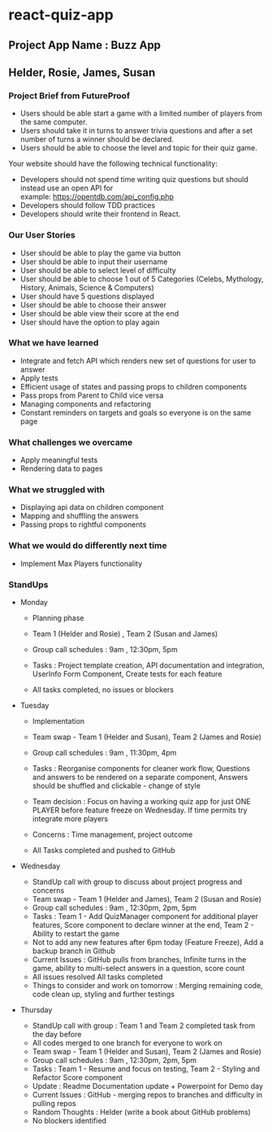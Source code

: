 # react-quiz-app
## Project App Name : Buzz App
## Helder, Rosie, James, Susan


### Project Brief from FutureProof
* Users should be able start a game with a limited number of players from the same computer.
* Users should take it in turns to answer trivia questions and after a set number of turns a winner should be declared.
* Users should be able to choose the level and topic for their quiz game.

Your website should have the following technical functionality:
* Developers should not spend time writing quiz questions but should instead use an open API for example: https://opentdb.com/api_config.php
* Developers should follow TDD practices
* Developers should write their frontend in React.


### Our User Stories
* User should be able to play the game via button
* User should be able to input their username
* User should be able to select level of difficulty
* User should be able to choose 1 out of 5 Categories (Celebs, Mythology, History, Animals, Science & Computers)
* User should have 5 questions displayed 
* User should be able to choose their answer 
* User should be able view their score at the end
* User should have the option to play again


### What we have learned
* Integrate and fetch API which renders new set of questions for user to answer
* Apply tests 
* Efficient usage of states and passing props to children components
* Pass props from Parent to Child vice versa
* Managing components and refactoring
* Constant reminders on targets and goals so everyone is on the same page


### What challenges we overcame
* Apply meaningful tests
* Rendering data to pages

### What we struggled with
* Displaying api data on children component
* Mapping and shuffling the answers 
* Passing props to rightful components


### What we would do differently next time
* Implement Max Players functionality





### StandUps
* Monday
    - Planning phase
    - Team 1 (Helder and Rosie) , Team 2 (Susan and James)
    - Group call schedules : 9am , 12:30pm, 5pm
    - Tasks : Project template creation, API documentation and integration, UserInfo Form Component, Create tests for each feature

    - All tasks completed, no issues or blockers

* Tuesday 
    - Implementation 
    - Team swap - Team 1 (Helder and Susan), Team 2 (James and Rosie)
    - Group call schedules : 9am , 11:30pm, 4pm
    - Tasks : Reorganise components for cleaner work flow, Questions and answers to be rendered on a separate component, Answers should be shuffled and clickable - change of style
    - Team decision : Focus on having a working quiz app for just ONE PLAYER before feature freeze on Wednesday. If time permits try integrate more players
    - Concerns : Time management, project outcome 
    
    - All Tasks completed and pushed to GitHub

* Wednesday 
    - StandUp call with group to discuss about project progress and concerns 
    - Team swap - Team 1 (Helder and James), Team 2 (Susan and Rosie)
    - Group call schedules : 9am , 12:30pm, 2pm, 5pm
    - Tasks : Team 1 - Add QuizManager component for additional player features, Score component to declare winner at the end, Team 2 - Ability to restart the game
    - Not to add any new features after 6pm today (Feature Freeze), Add a backup branch in Github
    - Current Issues : GitHub pulls from branches, Infinite turns in the game, ability to multi-select answers in a question, score count
    - All issues resolved All tasks completed 
    - Things to consider and work on tomorrow : Merging remaining code, code clean up, styling and further testings

* Thursday
    - StandUp call with group : Team 1 and Team 2 completed task from the day before
    - All codes merged to one branch for everyone to work on
    - Team swap - Team 1 (Helder and Susan), Team 2 (James and Rosie)
    - Group call schedules : 9am , 12:30pm, 2pm, 5pm
    - Tasks : Team 1 - Resume and focus on testing, Team 2 - Styling and Refactor Score component
    - Update : Readme Documentation update + Powerpoint for Demo day
    - Current Issues : GitHub - merging repos to branches and difficulty in pulling repos
    - Random Thoughts : Helder (write a book about GitHub problems)
    - No blockers identified





 
